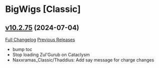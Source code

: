 # BigWigs [Classic]

## [v10.2.75](https://github.com/BigWigsMods/BigWigs_Classic/tree/v10.2.75) (2024-07-04)
[Full Changelog](https://github.com/BigWigsMods/BigWigs_Classic/compare/v10.2.74...v10.2.75) [Previous Releases](https://github.com/BigWigsMods/BigWigs_Classic/releases)

- bump toc  
- Stop loading Zul'Gurub on Cataclysm  
- Naxxramas\_Classic/Thaddius: Add say message for charge changes  
